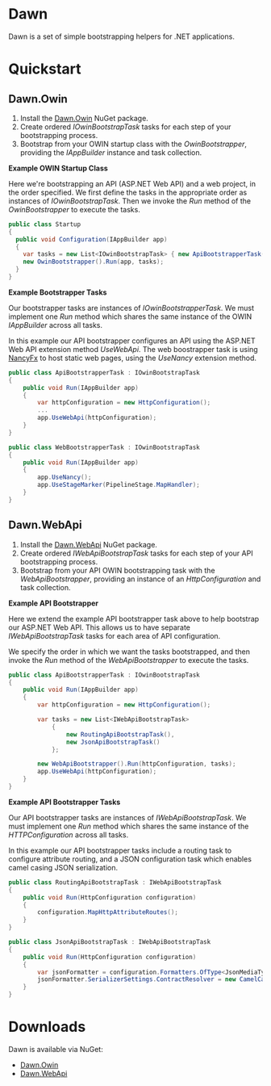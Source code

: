 # Dawn
Dawn is a set of simple bootstrapping helpers for .NET applications.

# Quickstart

## Dawn.Owin

1. Install the [Dawn.Owin](https://www.nuget.org/packages/Dawn.Owin/) NuGet package.
2. Create ordered *IOwinBootstrapTask* tasks for each step of your bootstrapping process.
3. Bootstrap from your OWIN startup class with the *OwinBootstrapper*, providing the *IAppBuilder* instance and task collection.

**Example OWIN Startup Class**

Here we're bootstrapping an API (ASP.NET Web API) and a web project, in the order specified. We first define the tasks in the appropriate order as instances of *IOwinBootstrapTask*. Then we invoke the *Run* method of the *OwinBootstrapper* to execute the tasks.

```csharp
public class Startup
{
  public void Configuration(IAppBuilder app)
  {
    var tasks = new List<IOwinBootstrapTask> { new ApiBootstrapperTask(), new WebBootstrapperTask() };
    new OwinBootstrapper().Run(app, tasks);
  }
}
```

**Example Bootstrapper Tasks**

Our bootstrapper tasks are instances of *IOwinBootstrapperTask*. We must implement one *Run* method which shares the same instance of the OWIN *IAppBuilder* across all tasks.

In this example our API bootstrapper configures an API using the ASP.NET Web API extension method *UseWebApi*. The web boostrapper task is using [NancyFx](http://nancyfx.org/) to host static web pages, using the *UseNancy* extension method.

```csharp
public class ApiBootstrapperTask : IOwinBootstrapTask
{        
    public void Run(IAppBuilder app)
    {            
        var httpConfiguration = new HttpConfiguration();
        ...
        app.UseWebApi(httpConfiguration);
    }
}

public class WebBootstrapperTask : IOwinBootstrapTask
{
    public void Run(IAppBuilder app)
    {
        app.UseNancy();
        app.UseStageMarker(PipelineStage.MapHandler);
    }
}
```

## Dawn.WebApi

1. Install the [Dawn.WebApi](https://www.nuget.org/packages/Dawn.WebApi/) NuGet package.
2. Create ordered *IWebApiBootstrapTask* tasks for each step of your API bootstrapping process.
3. Bootstrap from your API OWIN bootstrapping task with the *WebApiBootstrapper*, providing an instance of an *HttpConfiguration* and task collection.

**Example API Bootstrapper**

Here we extend the example API bootstrapper task above to help bootstrap our ASP.NET Web API. This allows us to have separate *IWebApiBootstrapTask* tasks for each area of API configuration.

We specify the order in which we want the tasks bootstrapped, and then invoke the *Run* method of the *WebApiBootstrapper* to execute the tasks.

```csharp
public class ApiBootstrapperTask : IOwinBootstrapTask
{        
    public void Run(IAppBuilder app)
    {            
        var httpConfiguration = new HttpConfiguration();

        var tasks = new List<IWebApiBootstrapTask>
            {
                new RoutingApiBootstrapTask(),
                new JsonApiBootstrapTask()
            };

        new WebApiBootstrapper().Run(httpConfiguration, tasks);
        app.UseWebApi(httpConfiguration);
    }
}
```

**Example API Bootstrapper Tasks**

Our API bootstrapper tasks are instances of *IWebApiBootstrapTask*. We must implement one *Run* method which shares the same instance of the *HTTPConfiguration* across all tasks.

In this example our API bootstrapper tasks include a routing task to configure attribute routing, and a JSON configuration task which enables camel casing JSON serialization.

```csharp
public class RoutingApiBootstrapTask : IWebApiBootstrapTask
{
    public void Run(HttpConfiguration configuration)
    {
        configuration.MapHttpAttributeRoutes();
    }
}

public class JsonApiBootstrapTask : IWebApiBootstrapTask
{
    public void Run(HttpConfiguration configuration)
    {
        var jsonFormatter = configuration.Formatters.OfType<JsonMediaTypeFormatter>().First();
        jsonFormatter.SerializerSettings.ContractResolver = new CamelCasePropertyNamesContractResolver();
    }
}
```

# Downloads
Dawn is available via NuGet:

* [Dawn.Owin](https://www.nuget.org/packages/Dawn.Owin/)
* [Dawn.WebApi](https://www.nuget.org/packages/Dawn.WebApi/)
